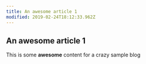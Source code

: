 ```yaml
---
title: An awesome article 1
modified: 2019-02-24T18:12:33.962Z
---
```


## An awesome article 1

This is some **awesome** content for a crazy sample blog
